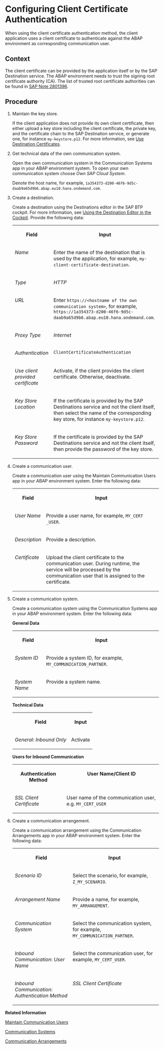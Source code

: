 <!-- loio75a4131c783f478ca5b7e6e363ebe4c0 -->

# Configuring Client Certificate Authentication

When using the client certificate authentication method, the client application uses a client certificate to authenticate against the ABAP environment as corresponding communication user.



## Context

The client certificate can be provided by the application itself or by the SAP Destination service. The ABAP environment needs to trust the signing root certificate authority \(CA\). The list of trusted root certificate authorities can be found in [SAP Note 2801396](https://me.sap.com/notes/2801396).



## Procedure

1.  Maintain the key store.

    If the client application does not provide its own client certificate, then either upload a key store including the client certificate, the private key, and the certificate chain to the SAP Destination service, or generate one, for instance `my-keystore.p12`. For more information, see [Use Destination Certificates](https://help.sap.com/docs/connectivity/sap-btp-connectivity-cf/use-destination-certificates).

2.  Get technical data of the own communication system.

    Open the own communication system in the Communication Systems app in your ABAP environment system. To open your own communication system choose *Own SAP Cloud System*.

    Denote the host name, for example, `1a354373-d200-46f6-9d5c-daab9a65d9b6.abap.eu10.hana.ondemand.com`.

3.  Create a destination.

    Create a destination using the Destinations editor in the SAP BTP cockpit. For more information, see [Using the Destination Editor in the Cockpit](https://help.sap.com/docs/connectivity/sap-btp-connectivity-cf/using-destinations-editor-in-cockpit?version=Cloud). Provide the following data:


    <table>
    <tr>
    <th valign="top">

    Field
    
    </th>
    <th valign="top">

    Input
    
    </th>
    </tr>
    <tr>
    <td valign="top">
    
    *Name* 
    
    </td>
    <td valign="top">
    
    Enter the name of the destination that is used by the application, for example, `my-client-certificate-destination`.
    
    </td>
    </tr>
    <tr>
    <td valign="top">
    
    *Type* 
    
    </td>
    <td valign="top">
    
    *HTTP* 
    
    </td>
    </tr>
    <tr>
    <td valign="top">
    
    *URL*
    
    </td>
    <td valign="top">
    
    Enter `https://<hostname of the own communication system>`, for example, `https://1a354373-d200-46f6-9d5c-daab9a65d9b6.abap.eu10.hana.ondemand.com`.
    
    </td>
    </tr>
    <tr>
    <td valign="top">
    
    *Proxy Type* 
    
    </td>
    <td valign="top">
    
    *Internet* 
    
    </td>
    </tr>
    <tr>
    <td valign="top">
    
    *Authentication* 
    
    </td>
    <td valign="top">
    
    `ClientCertificateAuthentication` 
    
    </td>
    </tr>
    <tr>
    <td valign="top">
    
    *Use client provided certificate* 
    
    </td>
    <td valign="top">
    
    Activate, if the client provides the client certificate. Otherwise, deactivate.
    
    </td>
    </tr>
    <tr>
    <td valign="top">
    
    *Key Store Location*
    
    </td>
    <td valign="top">
    
    If the certificate is provided by the SAP Destinations service and not the client itself, then select the name of the corresponding key store, for instance `my-keystore.p12`.
    
    </td>
    </tr>
    <tr>
    <td valign="top">
    
    *Key Store Password* 
    
    </td>
    <td valign="top">
    
    If the certificate is provided by the SAP Destinations service and not the client itself, then provide the password of the key store.
    
    </td>
    </tr>
    </table>
    
4.  Create a communication user.

    Create a communication user using the Maintain Communication Users app in your ABAP environment system. Enter the following data:


    <table>
    <tr>
    <th valign="top">

    Field
    
    </th>
    <th valign="top">

    Input
    
    </th>
    </tr>
    <tr>
    <td valign="top">
    
    *User Name*
    
    </td>
    <td valign="top">
    
    Provide a user name, for example, `MY_CERT _USER`.
    
    </td>
    </tr>
    <tr>
    <td valign="top">
    
    *Description*
    
    </td>
    <td valign="top">
    
    Provide a description.
    
    </td>
    </tr>
    <tr>
    <td valign="top">
    
    *Certificate*
    
    </td>
    <td valign="top">
    
    Upload the client certificate to the communication user. During runtime, the service will be processed by the communication user that is assigned to the certificate.
    
    </td>
    </tr>
    </table>
    
5.  Create a communication system.

    Create a communication system using the Communication Systems app in your ABAP environment system. Enter the following data:

    **General Data**


    <table>
    <tr>
    <th valign="top">

    Field
    
    </th>
    <th valign="top">

    Input
    
    </th>
    </tr>
    <tr>
    <td valign="top">
    
    *System ID*
    
    </td>
    <td valign="top">
    
    Provide a system ID, for example, `MY_COMMUNICATION_PARTNER`.
    
    </td>
    </tr>
    <tr>
    <td valign="top">
    
    *System Name*
    
    </td>
    <td valign="top">
    
    Provide a system name.
    
    </td>
    </tr>
    </table>
    
    **Technical Data**


    <table>
    <tr>
    <th valign="top">

    Field
    
    </th>
    <th valign="top">

    Input
    
    </th>
    </tr>
    <tr>
    <td valign="top">
    
    *General*: *Inbound Only* 
    
    </td>
    <td valign="top">
    
    Activate
    
    </td>
    </tr>
    </table>
    
    **Users for Inbound Communication**


    <table>
    <tr>
    <th valign="top">

    Authentication Method
    
    </th>
    <th valign="top">

    User Name/Client ID
    
    </th>
    </tr>
    <tr>
    <td valign="top">
    
    *SSL Client Certificate*
    
    </td>
    <td valign="top">
    
    User name of the communication user, e.g. `MY_CERT_USER`
    
    </td>
    </tr>
    </table>
    
6.  Create a communication arrangement.

    Create a communication arrangement using the Communication Arrangements app in your ABAP environment system. Enter the following data:


    <table>
    <tr>
    <th valign="top">

    Field
    
    </th>
    <th valign="top">

    Input
    
    </th>
    </tr>
    <tr>
    <td valign="top">
    
    *Scenario ID*
    
    </td>
    <td valign="top">
    
    Select the scenario, for example, `Z_MY_SCENARIO`.
    
    </td>
    </tr>
    <tr>
    <td valign="top">
    
    *Arrangement Name*
    
    </td>
    <td valign="top">
    
    Provide a name, for example, `MY_ARRANGEMENT`.
    
    </td>
    </tr>
    <tr>
    <td valign="top">
    
    *Communication System*
    
    </td>
    <td valign="top">
    
    Select the communication system, for example, `MY_COMMUNICATION_PARTNER`.
    
    </td>
    </tr>
    <tr>
    <td valign="top">
    
    *Inbound Communication*: *User Name*
    
    </td>
    <td valign="top">
    
    Select the communication user, for example, `MY_CERT_USER`.
    
    </td>
    </tr>
    <tr>
    <td valign="top">
    
    *Inbound Communication*: *Authentication Method*
    
    </td>
    <td valign="top">
    
    *SSL Client Certificate*
    
    </td>
    </tr>
    </table>
    

**Related Information**  


[Maintain Communication Users](maintain-communication-users-eef80dd.md "You can use this app to create and edit communication users. Communication users are used by solutions to authenticate themselves to be able to post data.")

[Communication Systems](communication-systems-15663c1.md "You can use this app to create communication systems. Communication systems are created to enable the communication among different systems.")

[Communication Arrangements](communication-arrangements-1decd8b.md)

